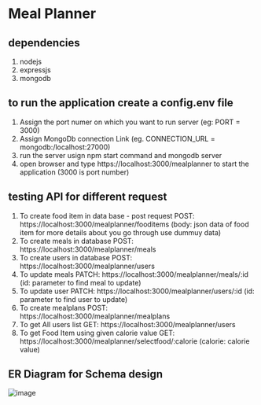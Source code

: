 # Meal Planner
## dependencies
  1. nodejs
  2. expressjs
  3. mongodb
## to run the application create a config.env file 
  1. Assign the port numer on which you want to run server (eg: PORT = 3000)
  2. Assign MongoDb connection Link (eg. CONNECTION_URL = mongodb:/localhost:27000)
  3. run the server usign npm start command and mongodb server
  4. open browser and type https://localhost:3000/mealplanner to start the application (3000 is port number)
  
## testing API for different request
  1. To create food item in data base - post request
    POST: https://localhost:3000/mealplanner/fooditems (body: json data of food item for more details about you go through use dummuy data)
  2. To create meals in database
    POST: https://localhost:3000/mealplanner/meals
  3. To create users in database
    POST: https://localhost:3000/mealplanner/users
  4. To update meals
    PATCH: https://localhost:3000/mealplanner/meals/:id (id: parameter to find meal to update)
  5. To update user
    PATCH: https://localhost:3000/mealplanner/users/:id (id: parameter to find user to update)
  6. To create mealplans 
    POST: https://localhost:3000/mealplanner/mealplans
  7. To get All users list
    GET: https://localhost:3000/mealplanner/users
  8. To get Food Item using given calorie value
    GET: https://localhost:3000/mealplanner/selectfood/:calorie (calorie: calorie value)
    
    
## ER Diagram for Schema design
![image](https://user-images.githubusercontent.com/75028176/180646185-c26cc28b-b35f-4f69-8935-a3face10fd46.png)

    
